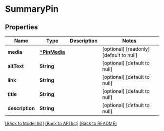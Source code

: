 # SummaryPin

## Properties
Name | Type | Description | Notes
------------ | ------------- | ------------- | -------------
**media** | [***PinMedia**](PinMedia.md) |  | [optional] [readonly] [default to null]
**altText** | **String** |  | [optional] [default to null]
**link** | **String** |  | [optional] [default to null]
**title** | **String** |  | [optional] [default to null]
**description** | **String** |  | [optional] [default to null]

[[Back to Model list]](../README.md#documentation-for-models) [[Back to API list]](../README.md#documentation-for-api-endpoints) [[Back to README]](../README.md)


